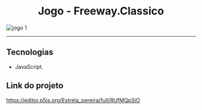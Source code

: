 # <h1 align="center"> Jogo - Freeway.Classico </h1>

![jogo 1](https://user-images.githubusercontent.com/106935816/186987134-34ffa899-3772-4b42-980d-27ec293afdb0.png)

<hr>

## Tecnologias

- JavaScript.

## Link do projeto

<https://editor.p5js.org/Estrela_pereira/full/RUfMQpSiO>
